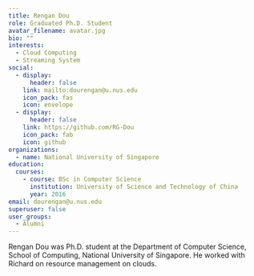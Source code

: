 ```yaml
---
title: Rengan Dou
role: Graduated Ph.D. Student
avatar_filename: avatar.jpg
bio: ""
interests:
  - Cloud Computing
  - Streaming System
social:
  - display:
      header: false
    link: mailto:dourengan@u.nus.edu
    icon_pack: fas
    icon: envelope
  - display:
      header: false
    link: https://github.com/RG-Dou
    icon_pack: fab
    icon: github
organizations:
  - name: National University of Singapore
education:
  courses:
    - course: BSc in Computer Science
      institution: University of Science and Technology of China
      year: 2016
email: dourengan@u.nus.edu
superuser: false
user_groups:
  - Alumni
---
```

Rengan Dou was Ph.D. student at the Department of Computer Science, School of Computing, National University of Singapore. He worked with Richard on resource management on clouds.